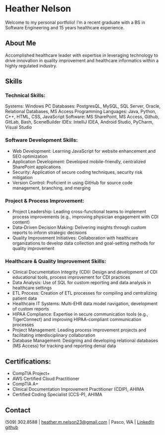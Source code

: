 # Heather Nelson
<!--comment out-->
Welcome to my personal portfolio! I’m a recent graduate with a BS in Software Engineering and 15 years healthcare experience.

## About Me
Accomplished healthcare leader with expertise in leveraging technology to drive innovation in quality improvement and healthcare informatics within a highly regulated industry.

## Skills
### Technical Skills:
Systems: Windows PC
Databases: PostgresQL, MySQL, SQL Server, Oracle, Relational Databases, MS Access
Programming Languages: Java, Python, C++, HTML, CSS, JavaScript
Software: MS SharePoint, MS Access, Github, GitLab, Bash, SceneBuilder
IDEs: IntelliJ IDEA, Android Studio, PyCharm, Visual Studio


### Software Development Skills:
- Web Development: Learning JavaScript for website enhancement and SEO optimization
- Application Development: Developed mobile-friendly, centralized SharePoint applications
- Security: Application of secure coding techniques, security risk mitigation
- Version Control: Proficient in using GitHub for source code management, branching, and merging

### Project & Process Improvement:
- Project Leadership: Leading cross-functional teams to implement process improvements (e.g., improving physician engagement with CDI content)
- Data-Driven Decision Making: Delivering insights through custom reports to inform strategic decisions
- Quality Improvement Initiatives: Collaboration with healthcare organizations to develop data collection and goal-setting methods for quality improvement

### Healthcare & Quality Improvement Skills:
- Clinical Documentation Integrity (CDI): Design and development of CDI educational tools, process improvement for CDI practices
- Data Analysis: Use of SQL for custom reporting and data analysis in healthcare settings
- ETL Process: Creation of ETL processes for compiling and centralizing patient data
- Healthcare IT Systems: Multi-EHR data model navigation, development of custom reports
- HIPAA Compliance: Expertise in secure communication tools (e.g., TigerConnect) and improving HIPAA-compliant communication processes
- Project Management: Leading process improvement projects and facilitating interdisciplinary collaboration
- Database Management: Designing and developing relational databases (MS Access) for tracking and reporting denial data

## Certifications:
- CompTIA Project+
- AWS Certified Cloud Practitioner
- CompTIA A+
- Clinical Documentation Improvement Practitioner (CDIP), AHIMA
- Certified Coding Specialist (CCS-P), AHIMA


## Contact
(509) 302.8588 | heather.m.nelson23@gmail.com | Pasco, WA | [LinkedIn](www.linkedin.com/in/heather-nelson-cdip) [github](https://github.com/HeatherNelson1)
